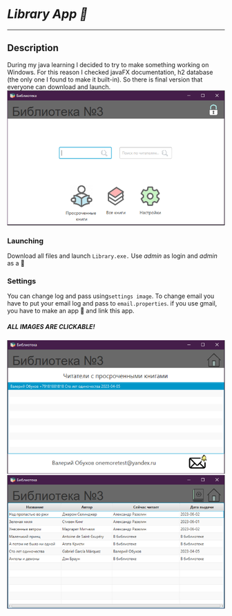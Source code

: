 # ***Library App :book:***
_____
## Description
During my java learning I decided to try to make something working on Windows.
For this reason I checked javaFX documentation, h2 database (the only one I found to make it built-in).
So there is final version that everyone can download and launch.
![Main Page](https://github.com/valerRien/LibraryJavaFX/blob/master/src/main/resources/screenshots/2023-06-02_17-57-00.png)
### Launching
Download all files and launch `Library.exe.`
Use *admin* as login and *admin* as a :key:

### Settings
You can change log and pass using`settings image`.
To change email you have to put your email log and pass to `email.properties`.
if you use gmail, you have to make an app :key: and link this app.
##### ALL IMAGES ARE CLICKABLE!
![TimeOutReaders](https://github.com/valerRien/LibraryJavaFX/blob/master/src/main/resources/screenshots/2023-06-02_17-59-51.png)
![BooList](https://github.com/valerRien/LibraryJavaFX/blob/master/src/main/resources/screenshots/2023-06-02_17-59-27.png)